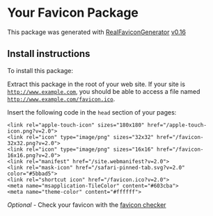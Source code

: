 # Your Favicon Package

This package was generated with [RealFaviconGenerator](https://realfavicongenerator.net/) [v0.16](https://realfavicongenerator.net/change_log#v0.16)

## Install instructions

To install this package:

Extract this package in the root of your web site. If your site is <code>http://www.example.com</code>, you should be able to access a file named <code>http://www.example.com/favicon.ico</code>.

Insert the following code in the `head` section of your pages:

    <link rel="apple-touch-icon" sizes="180x180" href="/apple-touch-icon.png?v=2.0">
    <link rel="icon" type="image/png" sizes="32x32" href="/favicon-32x32.png?v=2.0">
    <link rel="icon" type="image/png" sizes="16x16" href="/favicon-16x16.png?v=2.0">
    <link rel="manifest" href="/site.webmanifest?v=2.0">
    <link rel="mask-icon" href="/safari-pinned-tab.svg?v=2.0" color="#5bbad5">
    <link rel="shortcut icon" href="/favicon.ico?v=2.0">
    <meta name="msapplication-TileColor" content="#603cba">
    <meta name="theme-color" content="#ffffff">

*Optional* - Check your favicon with the [favicon checker](https://realfavicongenerator.net/favicon_checker)